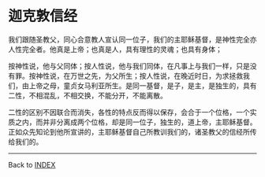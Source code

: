 # 迦克敦信经

我们跟随圣教父，同心合意教人宣认同一位子，我们的主耶稣基督，是神性完全亦人性完全者。他真是上帝；也真是人，具有理性的灵魂；也具有身体；

按神性说，他与父同体；按人性说，他与我们同体，在凡事上与我们一样，只是没有罪。按神性说，在万世之先，为父所生；按人性说，在晚近时日，为求拯救我们，由上帝之母，童贞女马利亚所生。是同一基督，是子，是主，是独生的，具有二性，不相混乱，不相交换，不能分开，不能离散。

二性的区别不因联合而消失，各性的特点反而得以保存，会合于一个位格，一个实质之内，而并非分离成两个位格，却是同一位子，独生的，道上帝，主耶稣基督。正如众先知论到他所宣讲的，主耶稣基督自己所教训我们的，诸圣教父的信经所传给我们的。


----

Back to [INDEX](../)
